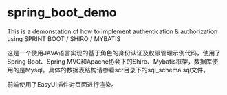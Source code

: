 # spring_boot_demo
This is a demonstation of how to implement authentication &amp; authorization using SPRINT BOOT / SHIRO / MYBATIS

这是一个使用JAVA语言实现的基于角色的身份认证及权限管理示例代码，使用了Spring Boot、Spring MVC和Apache协会下的Shiro、Mybatis框架，数据库使用的是Mysql。具体的数据表结构请参看scr目录下的sql_schema.sql文件。

前端使用了EasyUI插件对页面进行渲染。

